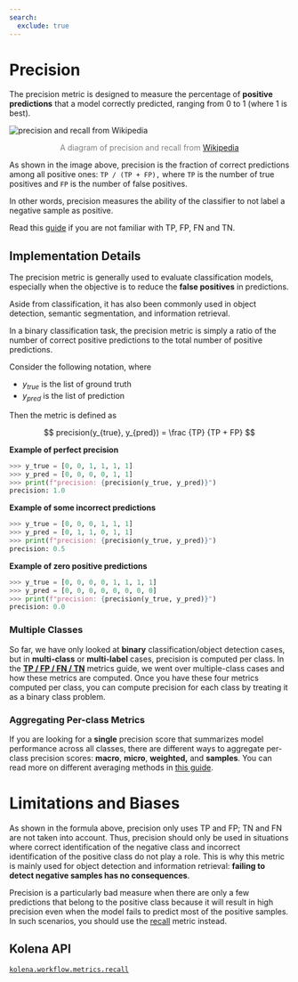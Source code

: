 ```yaml
---
search:
  exclude: true
---
```


# Precision

The precision metric is designed to measure the percentage of **positive predictions** that a model correctly predicted, ranging from 0 to 1 (where 1 is best).

![precision and recall from Wikipedia](../assets/images/metrics-precision-recall.png)
<p style="text-align: center; color: gray;">
    A diagram of precision and recall from
	<a href="https://en.wikipedia.org/wiki/Precision_and_recall#Precision">Wikipedia</a>
</p>

As shown in the image above, precision is the fraction of correct predictions among all positive ones: `TP / (TP + FP),` where `TP` is the number of true positives and `FP` is the number of false positives.

In other words, precision measures the ability of the classifier to not label a negative sample as positive.

Read this [guide](./tp-fp-fn-tn.md) if you are not familiar with TP, FP, FN and TN.


## Implementation Details
The precision metric is generally used to evaluate classification models, especially when the objective is to reduce the **false positives** in predictions.

Aside from classification, it has also been commonly used in object detection, semantic segmentation, and information retrieval.

In a binary classification task, the precision metric is simply a ratio of the number of correct positive predictions to the total number of positive predictions.

 Consider the following notation, where

- $y_{true}$ is the list of ground truth
- $y_{pred}$ is the list of prediction

Then the metric is defined as

$$
precision(y_{true}, y_{pred}) = \frac {TP} {TP + FP}
$$

**Example of perfect precision**

```python
>>> y_true = [0, 0, 1, 1, 1, 1]
>>> y_pred = [0, 0, 0, 0, 1, 1]
>>> print(f"precision: {precision(y_true, y_pred)}")
precision: 1.0
```

**Example of some incorrect predictions**

```python
>>> y_true = [0, 0, 0, 1, 1, 1]
>>> y_pred = [0, 1, 1, 0, 1, 1]
>>> print(f"precision: {precision(y_true, y_pred)}")
precision: 0.5
```

**Example of zero positive predictions**

```python
>>> y_true = [0, 0, 0, 0, 1, 1, 1, 1]
>>> y_pred = [0, 0, 0, 0, 0, 0, 0, 0]
>>> print(f"precision: {precision(y_true, y_pred)}")
precision: 0.0
```

### Multiple Classes

So far, we have only looked at **binary** classification/object detection cases, but in **multi-class** or **multi-label** cases, precision is computed per class. In the [**TP / FP / FN / TN**](./tp-fp-fn-tn.md) metrics guide, we went over multiple-class cases and how these metrics are computed. Once you have these four metrics computed per class, you can compute precision for each class by treating it as a binary class problem.

### Aggregating Per-class Metrics

If you are looking for a **single** precision score that summarizes model performance across all classes, there are different ways to aggregate per-class precision scores: **macro**, **micro**, **weighted,** and **samples**. You can read more on different averaging methods in [this guide](./averaging-methods.md).

# Limitations and Biases

As shown in the formula above, precision only uses TP and FP; TN and FN are not taken into account. Thus, precision should only be used in situations where correct identification of the negative class and incorrect identification of the positive class do not play a role. This is why this metric is mainly used for object detection and information retrieval: **failing to detect negative samples has no consequences**.

Precision is a particularly bad measure when there are only a few predictions that belong to the positive class because it will result in high precision even when the model fails to predict most of the positive samples. In such scenarios, you should use the [recall](./recall.md) metric instead.

## Kolena API

[`kolena.workflow.metrics.recall`](https://docs.kolena.io/reference/workflow/metrics/#kolena.workflow.metrics.recall)
